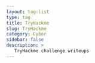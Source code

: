 ```yaml
---
layout: tag-list
type: tag
title: TryHackme
slug: TryHackme
category: Cyber
sidebar: false
description: >
   TryHackme challenge writeups
---
```

